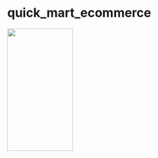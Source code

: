 # quick_mart_ecommerce

<img src="https://github.com/sarvajeet23/quick_mart_ecommerce/assets/96564542/0bc2874b-78c6-49c2-9d63-3bdeaffb0580" width="150" height="280">
